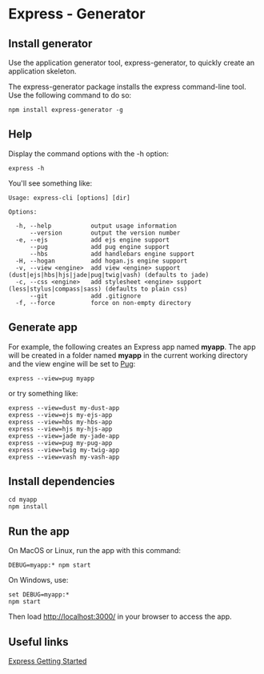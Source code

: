 # Express - Generator #

## Install generator ##

Use the application generator tool, express-generator, to quickly create an application skeleton.

The express-generator package installs the express command-line tool. Use the following command to do so:

    npm install express-generator -g

## Help ##

Display the command options with the -h option:

    express -h

You'll see something like:

    Usage: express-cli [options] [dir]

    Options:

      -h, --help           output usage information
          --version        output the version number
      -e, --ejs            add ejs engine support
          --pug            add pug engine support
          --hbs            add handlebars engine support
      -H, --hogan          add hogan.js engine support
      -v, --view <engine>  add view <engine> support (dust|ejs|hbs|hjs|jade|pug|twig|vash) (defaults to jade)
      -c, --css <engine>   add stylesheet <engine> support (less|stylus|compass|sass) (defaults to plain css)
          --git            add .gitignore
      -f, --force          force on non-empty directory

## Generate app ##

For example, the following creates an Express app named **myapp**. The app will be created in a folder named **myapp** in the current working directory and the view engine will be set to [Pug](https://pugjs.org/):

    express --view=pug myapp

or try something like:

    express --view=dust my-dust-app
    express --view=ejs my-ejs-app
    express --view=hbs my-hbs-app
    express --view=hjs my-hjs-app
    express --view=jade my-jade-app
    express --view=pug my-pug-app
    express --view=twig my-twig-app
    express --view=vash my-vash-app

## Install dependencies ##

    cd myapp
    npm install

## Run the app ##

On MacOS or Linux, run the app with this command:

    DEBUG=myapp:* npm start

On Windows, use:

    set DEBUG=myapp:*
    npm start

Then load [http://localhost:3000/](http://localhost:3000/) in your browser to access the app.

## Useful links ##

[Express Getting Started](http://expressjs.com/en/starter/generator.html)

